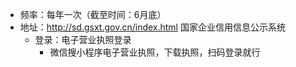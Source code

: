 - 频率：每年一次（截至时间：6月底）
- 地址：http://sd.gsxt.gov.cn/index.html 国家企业信用信息公示系统
    - 登录：电子营业执照登录
        - 微信搜小程序电子营业执照，下载执照，扫码登录就行
